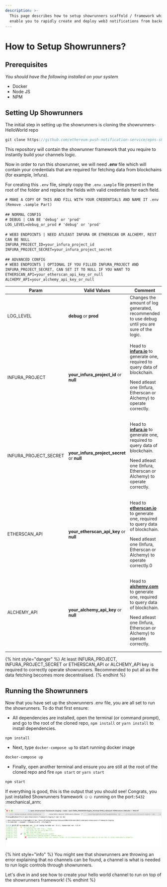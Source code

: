 ```yaml
---
description: >-
  This page describes how to setup showrunners scaffold / framework which will
  enable you to rapidly create and deploy web3 notifications from backend.
---
```


# How to Setup Showrunners?

## Prerequisites

_You should have the following installed on your system_

* Docker
* Node JS
* NPM

## Setting Up Showrunners

The initial step in setting up the showrunners is cloning the showrunners-HelloWorld repo

```jsx
git clone https://github.com/ethereum-push-notification-service/epns-showrunners-framework
```

This repository will contain the showrunner framework that you require to instantly build your channels logic.

Now in order to run this showrunner, we will need  **.env** file which will contain your credentials that are required for fetching data from blockchains (for example, Infura).

For creating this `.env` file, simply copy the `.env.sample` file present in the root of the folder and replace the fields with valid credentials for each field.

```
# MAKE A COPY OF THIS AND FILL WITH YOUR CREDENTIALS AND NAME IT .env (Remove .sample Part)

## NORMAL CONFIG
# DEBUG | CAN BE 'debug' or 'prod'
LOG_LEVEL=debug_or_prod # 'debug' or 'prod'

# WEB3 ENDPOINTS | NEED ATLEAST INFURA OR ETHERSCAN OR ALCHEMY, REST CAN BE NULL
INFURA_PROJECT_ID=your_infura_project_id
INFURA_PROJECT_SECRET=your_infura_project_secret

## ADVANCED CONFIG
# WEB3 ENDPOINTS | OPTIONAL IF YOU FILLED INFURA_PROJECT AND INFURA_PROJECT_SECRET, CAN SET IT TO NULL IF YOU WANT TO
ETHERSCAN_API=your_etherscan_api_key_or_null
ALCHEMY_API=your_alchemy_api_key_or_null
```

| Param                   | Valid Values                                  | Comment                                                                                                                                                                                                                       |
| ----------------------- | --------------------------------------------- | ----------------------------------------------------------------------------------------------------------------------------------------------------------------------------------------------------------------------------- |
| LOG\_LEVEL              | **debug** or **prod**                         | Changes the amount of log generated, recommended to use debug until you are sure of the logic.                                                                                                                                |
| INFURA\_PROJECT         | **your\_infura\_project\_id** or **null**     | <p>Head to <a href="https://infura.io/"><strong>infura.io</strong></a> to generate one, required to query data of blockchain. </p><p></p><p>Need atleast one (Infura, Etherscan or Alchemy) to operate correctly.</p>         |
| INFURA\_PROJECT\_SECRET | **your\_infura\_project\_secret** or **null** | <p>Head to <a href="https://infura.io/"><strong>infura.io</strong></a> to generate one, required to query data of blockchain. </p><p></p><p>Need atleast one (Infura, Etherscan or Alchemy) to operate correctly.</p>         |
| ETHERSCAN\_API          | **your\_etherscan\_api\_key** or **null**     | <p>Head to <a href="https://etherscan.io/"><strong>etherscan.io</strong></a> to generate one, required to query data of blockchain. </p><p></p><p>Need atleast one (Infura, Etherscan or Alchemy) to operate correctly.0</p>  |
| ALCHEMY\_API            | **your\_alchemy\_api\_key** or **null**       | <p>Head to <a href="https://www.alchemy.com/"><strong>alchemy.com</strong></a> to generate one, required to query data of blockchain. </p><p></p><p>Need atleast one (Infura, Etherscan or Alchemy) to operate correctly.</p> |

{% hint style="danger" %}
At least INFURA\_PROJECT, INFURA\_PROJECT\_SECRET or ETHERSCAN\_API or ALCHEMY\_API key is required to correctly operate showrunners. Recommended to put all as the data fetching becomes more decentralised.
{% endhint %}

## Running the Showrunners

Now that you have set up the showrunners .env file, you are all set to run the showrunners. To do that first ensure:

* All dependencies are installed, open the terminal (or command prompt), and go to the root of the cloned repo, `npm install` or `yarn install` to install dependencies.

```
npm install
```

* Next, type `docker-compose up` to start running docker image

```bash
docker-compose up
```

* Finally, open another terminal and ensure you are still at the root of the cloned repo and fire `npm start`  or `yarn start`

```bash
npm start
```

If everything is good, this is the output that you should see! Congrats, you just installed Showrunners framework :relaxed::relaxed: running on the port`:5432` :mechanical\_arm:

![](<../../.gitbook/assets/Screen Shot 2022-05-09 at 12.57.40 PM.png>)

{% hint style="info" %}
You might see that showrunners are throwing an error explaining that no channels can be found, a channel is what is needed to run logic controls through showrunners.&#x20;

Let's dive in and see how to create your hello world channel to run on top of the showrunners framework!
{% endhint %}
